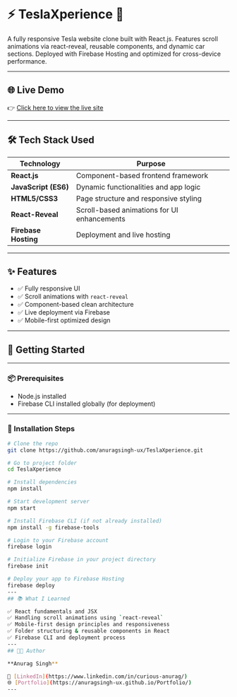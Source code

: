 # ⚡ TeslaXperience 🚗  
A fully responsive Tesla website clone built with React.js. Features scroll animations via react-reveal, reusable components, and dynamic car sections. Deployed with Firebase Hosting and optimized for cross-device performance.

---

## 🌐 Live Demo  
👉 [Click here to view the live site]()  


---

## 🛠️ Tech Stack Used

| Technology         | Purpose                                                       |
|--------------------|---------------------------------------------------------------|
| **React.js**       | Component-based frontend framework                            |
| **JavaScript (ES6)** | Dynamic functionalities and app logic                      |
| **HTML5/CSS3**     | Page structure and responsive styling                         |
| **React-Reveal**   | Scroll-based animations for UI enhancements                   |
| **Firebase Hosting** | Deployment and live hosting                                 |

---

## ✨ Features

- ✅ Fully responsive UI
- ✅ Scroll animations with `react-reveal`
- ✅ Component-based clean architecture
- ✅ Live deployment via Firebase
- ✅ Mobile-first optimized design

---

## 🚀 Getting Started

---

### 📦 Prerequisites

- Node.js installed  
- Firebase CLI installed globally (for deployment)

---

### 🔧 Installation Steps

```bash
# Clone the repo
git clone https://github.com/anuragsingh-ux/TeslaXperience.git

# Go to project folder
cd TeslaXperience

# Install dependencies
npm install

# Start development server
npm start

# Install Firebase CLI (if not already installed)
npm install -g firebase-tools

# Login to your Firebase account
firebase login

# Initialize Firebase in your project directory
firebase init

# Deploy your app to Firebase Hosting
firebase deploy
---
## 📚 What I Learned

✅ React fundamentals and JSX  
✅ Handling scroll animations using `react-reveal`  
✅ Mobile-first design principles and responsiveness  
✅ Folder structuring & reusable components in React  
✅ Firebase CLI and deployment process
---
## 👨‍💻 Author

**Anurag Singh**

🔗 [LinkedIn](https://www.linkedin.com/in/curious-anurag/)  
🌐 [Portfolio](https://anuragsingh-ux.github.io/Portfolio/) 
---
